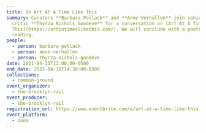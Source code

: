 ```yaml
---
title: On Art At A Time Like This
summary: Curators **Barbara Pollack** and **Anne Verhallen** join senior art
  critic **Thyrza Nichols Goodeve** for a conversation on [Art At A Time Like
  This](https://artintimeslikethis.com/). We will conclude with a poetry
  reading.
people:
  - person: barbara-pollack
  - person: anne-verhallen
  - person: thyrza-nichols-goodeve
date: 2021-04-15T13:00:00-0500
end_date: 2021-04-15T14:30:00-0500
collections:
  - common-ground
event_organizer:
  - the-brooklyn-rail
event_producer:
  - the-brooklyn-rail
registration_url: https://www.eventbrite.com/e/art-at-a-time-like-this-tickets-150065378587
event_platform:
  - zoom
---
```

